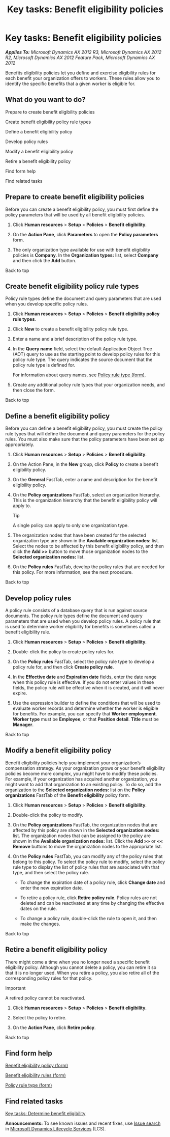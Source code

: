 ﻿---
title: 'Key tasks: Benefit eligibility policies'
TOCTitle: 'Key tasks: Benefit eligibility policies'
ms:assetid: 7c5cdb65-4ccd-4ec8-94f4-0a2077f749cb
ms:mtpsurl: https://technet.microsoft.com/en-us/library/JJ677345(v=AX.60)
ms:contentKeyID: 49384119
ms.date: 04/18/2014
mtps_version: v=AX.60
f1_keywords:
- policies
- policy
- benefits
- benefit eligibility
- eligibility
---

# Key tasks: Benefit eligibility policies 


_**Applies To:** Microsoft Dynamics AX 2012 R3, Microsoft Dynamics AX 2012 R2, Microsoft Dynamics AX 2012 Feature Pack, Microsoft Dynamics AX 2012_

Benefits eligibility policies let you define and exercise eligibility rules for each benefit your organization offers to workers. These rules allow you to identify the specific benefits that a given worker is eligible for.

## What do you want to do?

Prepare to create benefit eligibility policies

Create benefit eligibility policy rule types

Define a benefit eligibility policy

Develop policy rules

Modify a benefit eligibility policy

Retire a benefit eligibility policy

Find form help

Find related tasks

## Prepare to create benefit eligibility policies

Before you can create a benefit eligibility policy, you must first define the policy parameters that will be used by all benefit eligibility policies.

1.  Click **Human resources** \> **Setup** \> **Policies** \> **Benefit eligibility**.

2.  On the **Action Pane**, click **Parameters** to open the **Policy parameters** form.

3.  The only organization type available for use with benefit eligibility policies is **Company**. In the **Organization types:** list, select **Company** and then click the **Add** button.

Back to top

## Create benefit eligibility policy rule types

Policy rule types define the document and query parameters that are used when you develop specific policy rules.

1.  Click **Human resources** \> **Setup** \> **Policies** \> **Benefit eligibility policy rule types**.

2.  Click **New** to create a benefit eligibility policy rule type.

3.  Enter a name and a brief description of the policy rule type.

4.  In the **Query name** field, select the default Application Object Tree (AOT) query to use as the starting point to develop policy rules for this policy rule type. The query indicates the source document that the policy rule type is defined for.
    
    For information about query names, see [Policy rule type (form)](https://technet.microsoft.com/en-us/library/hh208562\(v=ax.60\)).

5.  Create any additional policy rule types that your organization needs, and then close the form.

Back to top

## Define a benefit eligibility policy

Before you can define a benefit eligibility policy, you must create the policy rule types that will define the document and query parameters for the policy rules. You must also make sure that the policy parameters have been set up appropriately.

1.  Click **Human resources** \> **Setup** \> **Policies** \> **Benefit eligibility**.

2.  On the Action Pane, in the **New** group, click **Policy** to create a benefit eligibility policy.

3.  On the **General** FastTab, enter a name and description for the benefit eligibility policy.

4.  On the **Policy organizations** FastTab, select an organization hierarchy. This is the organization hierarchy that the benefit eligibility policy will apply to.
    

    > [!TIP]
    > <P>A single policy can apply to only one organization type.</P>



5.  The organization nodes that have been created for the selected organization type are shown in the **Available organization nodes:** list. Select the nodes to be affected by this benefit eligibility policy, and then click the **Add \>\>** button to move those organization nodes to the **Selected organization nodes:** list.

6.  On the **Policy rules** FastTab, develop the policy rules that are needed for this policy. For more information, see the next procedure.

Back to top

## Develop policy rules

A policy rule consists of a database query that is run against source documents. The policy rule types define the document and query parameters that are used when you develop policy rules. A policy rule that is used to determine worker eligibility for benefits is sometimes called a benefit eligibility rule.

1.  Click **Human resources** \> **Setup** \> **Policies** \> **Benefit eligibility**.

2.  Double-click the policy to create policy rules for.

3.  On the **Policy rules** FastTab, select the policy rule type to develop a policy rule for, and then click **Create policy rule**.

4.  In the **Effective date** and **Expiration date** fields, enter the date range when this policy rule is effective. If you do not enter values in these fields, the policy rule will be effective when it is created, and it will never expire.

5.  Use the expression builder to define the conditions that will be used to evaluate worker records and determine whether the worker is eligible for benefits. For example, you can specify that **Worker employment**. **Worker type** must be **Employee**, or that **Position detail**. **Title** must be **Manager**.

Back to top

## Modify a benefit eligibility policy

Benefit eligibility policies help you implement your organization’s compensation strategy. As your organization grows or your benefit eligibility policies become more complex, you might have to modify these policies. For example, if your organization has acquired another organization, you might want to add that organization to an existing policy. To do so, add the organization to the **Selected organization nodes:** list on the **Policy organizations** FastTab of the **Benefit eligibility** policy form.

1.  Click **Human resources** \> **Setup** \> **Policies** \> **Benefit eligibility**.

2.  Double-click the policy to modify.

3.  On the **Policy organizations** FastTab, the organization nodes that are affected by this policy are shown in the **Selected organization nodes:** list. The organization nodes that can be assigned to the policy are shown in the **Available organization nodes:** list. Click the **Add \>\>** or **\<\< Remove** buttons to move the organization nodes to the appropriate list.

4.  On the **Policy rules** FastTab, you can modify any of the policy rules that belong to this policy. To select the policy rule to modify, select the policy rule type to display the list of policy rules that are associated with that type, and then select the policy rule.
    
      - To change the expiration date of a policy rule, click **Change date** and enter the new expiration date.
    
      - To retire a policy rule, click **Retire policy rule**. Policy rules are not deleted and can be reactivated at any time by changing the effective dates on the rule.
    
      - To change a policy rule, double-click the rule to open it, and then make the changes.

Back to top

## Retire a benefit eligibility policy

There might come a time when you no longer need a specific benefit eligibility policy. Although you cannot delete a policy, you can retire it so that it is no longer used. When you retire a policy, you also retire all of the corresponding policy rules for that policy.


> [!IMPORTANT]
> <P>A retired policy cannot be reactivated.</P>



1.  Click **Human resources** \> **Setup** \> **Policies** \> **Benefit eligibility**.

2.  Select the policy to retire.

3.  On the **Action Pane**, click **Retire policy**.

Back to top

## Find form help

[Benefit eligibility policy (form)](https://technet.microsoft.com/en-us/library/jj680909\(v=ax.60\))

[Benefit eligibility rules (form)](https://technet.microsoft.com/en-us/library/jj680906\(v=ax.60\))

[Policy rule type (form)](https://technet.microsoft.com/en-us/library/hh208562\(v=ax.60\))

## Find related tasks

[Key tasks: Determine benefit eligibility](key-tasks-determine-benefit-eligibility.md)

  
**Announcements:** To see known issues and recent fixes, use [Issue search](http://go.microsoft.com/fwlink/?linkid=389258) in [Microsoft Dynamics Lifecycle Services](http://go.microsoft.com/fwlink/?linkid=306505) (LCS).

